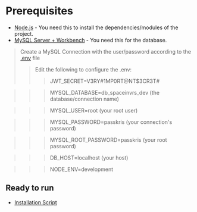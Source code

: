 # Prerequisites
* [Node.js](https://nodejs.org/en/download/) - You need this to install the dependencies/modules of the project.
* [MySQL Server + Workbench](https://www.mysql.com/downloads/) - You need this for the database.
> Create a MySQL Connection with the user/password according to the [.env](../backend/.env) file
>> Edit the following to configure the .env:
>>>JWT_SECRET=V3RY#1MP0RT@NT$3CR3T#

>>>MYSQL_DATABASE=db_spaceinvrs_dev (the database/connection name)

>>>MYSQL_USER=root (your root user)

>>>MYSQL_PASSWORD=passkris (your connection's password)

>>>MYSQL_ROOT_PASSWORD=passkris (your root password)

>>>DB_HOST=localhost (your host)

>>>NODE_ENV=development

## Ready to run
* [Installation Script](../installation/installscript.bat)